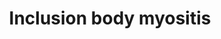 ---
annotations:
- id: CL:0000187
  parent: native cell
  type: Cell Type Ontology
  value: muscle cell
- id: PW:0000013
  parent: disease pathway
  type: Pathway Ontology
  value: disease pathway
- id: DOID:3429
  type: Disease Ontology
  value: inclusion body myositis
authors:
- Fehrhart
- Eweitz
description: Inclusion body myositis is a rare muscle degeneration diseases. It is
  caused by presumably both genetic risk factors and environmental factors stimulated
  by increasing age. The mechanism of pathogenicity includes inflammation, ER stress/unfolded
  protein response, and disturbed autophagy, which leads to an accumulation of inclusions.
  The mechanism is similar to Alzheimer's disease and Parkinson's disease in neurons.
  This pathway is based on Figure 1 of Askanas V. et al. 2015.
last-edited: 2021-11-30
organisms:
- Homo sapiens
redirect_from:
- /index.php/Pathway:WP5120
- /instance/WP5120
- /instance/WP5120_rr120422
revision: r120422
schema-jsonld:
- '@context': https://schema.org/
  '@id': https://wikipathways.github.io/pathways/WP5120.html
  '@type': Dataset
  creator:
    '@type': Organization
    name: WikiPathways
  description: Inclusion body myositis is a rare muscle degeneration diseases. It
    is caused by presumably both genetic risk factors and environmental factors stimulated
    by increasing age. The mechanism of pathogenicity includes inflammation, ER stress/unfolded
    protein response, and disturbed autophagy, which leads to an accumulation of inclusions.
    The mechanism is similar to Alzheimer's disease and Parkinson's disease in neurons.
    This pathway is based on Figure 1 of Askanas V. et al. 2015.
  keywords:
  - AbPP
  - BACE1
  - MAPT
  - MSTN
  - NCSTN
  - NFKB1
  - NFKB2
  - PSEN1
  - PSEN2
  - PSENEN
  - SIRT1
  - beta-APP
  - fibrillar beta-APP
  license: CC0
  name: Inclusion body myositis
seo: CreativeWork
title: Inclusion body myositis
wpid: WP5120
---